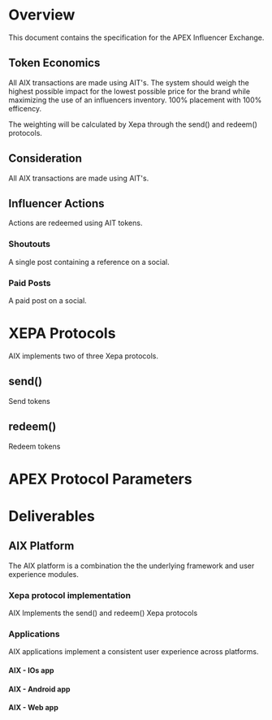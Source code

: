 

# Overview
This document contains the specification for the APEX Influencer Exchange.  

## Token Economics
All AIX transactions are made using AIT's.  The system should weigh the highest possible impact for the lowest possible price for the brand while maximizing the use of an influencers inventory.  100% placement with 100% efficency.  

The weighting will be calculated by Xepa through the send() and redeem() protocols. 

## Consideration
All AIX transactions are made using AIT's.

## Influencer Actions
Actions are redeemed using AIT tokens.

### Shoutouts
A single post containing a reference on a social.

### Paid Posts
A paid post on a social.


# XEPA Protocols
AIX implements two of three Xepa protocols.  

## send()
Send tokens

## redeem()
Redeem tokens

# APEX Protocol Parameters

# Deliverables

## AIX Platform
The AIX platform is a combination the the underlying framework and user experience modules.

### Xepa protocol implementation
AIX Implements the send() and redeem() Xepa protocols

### Applications
AIX applications implement a consistent user experience across platforms.  

#### AIX - IOs app
#### AIX - Android app
#### AIX - Web app

